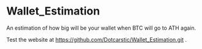 # Wallet_Estimation
An estimation of how big will be your wallet when BTC will go to ATH again.

Test the website at https://github.com/Dotcarstic/Wallet_Estimation.git .

